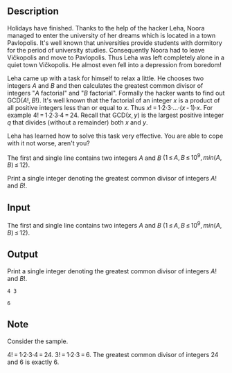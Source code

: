 ## Description

<div><p>Holidays have finished. Thanks to the help of the hacker Leha, Noora managed to enter the university of her dreams which is located in a town Pavlopolis. It's well known that universities provide students with dormitory for the period of university studies. Consequently Noora had to leave Vičkopolis and move to Pavlopolis. Thus Leha was left completely alone in a quiet town Vičkopolis. He almost even fell into a depression from boredom!</p><p>Leha came up with a task for himself to relax a little. He chooses two integers <span class="tex-span"><i>A</i></span> and <span class="tex-span"><i>B</i></span> and then calculates the greatest common divisor of integers "<span class="tex-span"><i>A</i></span> factorial" and "<span class="tex-span"><i>B</i></span> factorial". Formally the hacker wants to find out GCD<span class="tex-span">(<i>A</i>!, <i>B</i>!)</span>. It's well known that the factorial of an integer <span class="tex-span"><i>x</i></span> is a product of all positive integers less than or equal to <span class="tex-span"><i>x</i></span>. Thus <span class="tex-span"><i>x</i>! = 1·2·3·...·(<i>x</i> - 1)·<i>x</i></span>. For example <span class="tex-span">4! = 1·2·3·4 = 24</span>. Recall that GCD<span class="tex-span">(<i>x</i>, <i>y</i>)</span> is the largest positive integer <span class="tex-span"><i>q</i></span> that divides (without a remainder) both <span class="tex-span"><i>x</i></span> and <span class="tex-span"><i>y</i></span>.</p><p>Leha has learned how to solve this task very effective. You are able to cope with it not worse, aren't you?</p></div><div class="input-specification"><p>The first and single line contains two integers <span class="tex-span"><i>A</i></span> and <span class="tex-span"><i>B</i></span> <span class="tex-span">(1 ≤ <i>A</i>, <i>B</i> ≤ 10<sup class="upper-index">9</sup>, <i>min</i>(<i>A</i>, <i>B</i>) ≤ 12)</span>.</p></div><div class="output-specification"><p>Print a single integer denoting the greatest common divisor of integers <span class="tex-span"><i>A</i>!</span> and <span class="tex-span"><i>B</i>!</span>.</p></div>

## Input

<p>The first and single line contains two integers <span class="tex-span"><i>A</i></span> and <span class="tex-span"><i>B</i></span> <span class="tex-span">(1 ≤ <i>A</i>, <i>B</i> ≤ 10<sup class="upper-index">9</sup>, <i>min</i>(<i>A</i>, <i>B</i>) ≤ 12)</span>.</p>

## Output

<p>Print a single integer denoting the greatest common divisor of integers <span class="tex-span"><i>A</i>!</span> and <span class="tex-span"><i>B</i>!</span>.</p>





```input1
4 3

```




```output1
6

```



## Note

<p>Consider the sample.</p><p><span class="tex-span">4! = 1·2·3·4 = 24</span>. <span class="tex-span">3! = 1·2·3 = 6</span>. The greatest common divisor of integers <span class="tex-span">24</span> and <span class="tex-span">6</span> is exactly <span class="tex-span">6</span>.</p>
